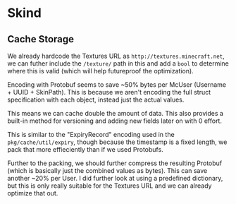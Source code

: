 # Skind

## Cache Storage

We already hardcode the Textures URL as `http://textures.minecraft.net`, we can futher include the `/texture/` path in this and add a `bool` to determine where this is valid (which will help futureproof the optimization).

Encoding with Protobuf seems to save ~50% bytes per McUser (Username + UUID + SkinPath). This is because we aren't encoding the full struct specification with each object, instead just the actual values. 

This means we can cache double the amount of data. This also provides a built-in method for versioning and adding new fields later on with 0 effort.

This is similar to the "ExpiryRecord" encoding used in the `pkg/cache/util/expiry`, though because the timestamp is a fixed length, we pack that more effieciently than if we used Protobufs.

Further to the packing, we should further compress the resulting Protobuf (which is basically just the combined values as bytes). This can save another ~20% per User. I did further look at using a predefined dictionary, but this is only really suitable for the Textures URL and we can already optimize that out.
